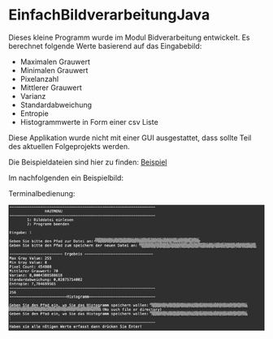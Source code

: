 # EinfachBildverarbeitungJava

Dieses kleine Programm wurde im Modul Bidverarbeitung entwickelt. Es berechnet folgende Werte basierend auf das Eingabebild:

<ul>
  <li>Maximalen Grauwert</li>
  <li>Minimalen Grauwert</li>
  <li>Pixelanzahl</li>
  <li>Mittlerer Grauwert</li>
  <li>Varianz</li>
  <li>Standardabweichung</li>
  <li>Entropie</li>
  <li>Histogrammwerte in Form einer csv Liste</li>
</ul>

Diese Applikation wurde nicht mit einer GUI ausgestattet, dass sollte Teil des aktuellen Folgeprojekts werden. 

Die Beispieldateien sind hier zu finden: [Beispiel](https://github.com/RobinTest97/EinfachBildverarbeitungJava/tree/master/Beispiel)

Im nachfolgenden ein Beispielbild:

Terminalbedienung:

![alt text](https://github.com/RobinTest97/EinfachBildverarbeitungJava/blob/master/Beispiel/terminal_control.png?raw=true)
